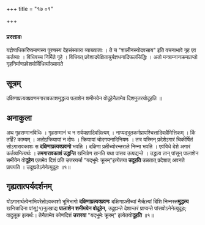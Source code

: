+++
title = "१७ ०१"

+++
### प्रस्तावः
यज्ञेष्वधिकरिष्यमाणस्य पुरुषस्य देहसंस्कारा व्याख्याताः ।
ते च "शालीनस्योदवसाय" इति वचनाभावे गृह एव कर्तव्याः ।
विधिवच्च निर्मिते गृहे ।
विधिवत् प्रवेशादपेक्षितायुर्यज्ञधनादिफलसिद्धिः ।
अतो मन्त्राम्नानक्रमप्राप्तो गृहनिर्माणप्रवेशयोर्विधिर्व्याख्यायते

## सूत्रम्
दक्षिणाप्रत्यक्प्रवणमगारावकाशमुद्धत्य पलाशेन शमीमयेन वोदूहेनैतामेव दिशमुत्तरयोदूहति ॥  


## अनाकुला
अथ गृहसम्मानविधिः ।
गृहसम्मानं च न सर्वयज्ञादिवन्नित्यम् ।
नाप्यद्भुतकर्मप्रायश्चित्तादिवन्नैमित्तिकम् ।
किं तर्हि? काम्यम् ।
अतोऽक्रियायां न दोषः ।
क्रियायां चोदगयनादिनियमः ।
तत्र यस्मिन् प्रदेशेऽगारं चिकीर्षितं सोऽगारावकाशः स **दक्षिणाप्रत्यक्प्रवणो** भवति ।
दक्षिणा प्रतीच्योरन्तराले निम्ना भवति ।
एवंविधे देशे अगारं कर्तव्यमित्यर्थः ।
**तमगारावकाशं उद्धन्ति** खनित्रेण खनति यथा पांसव उत्पद्यन्ते ।
उद्धत्य तान् पांसून् पालाशेन समीयेन वो**दूहेन** एतामेव दिशं प्रति उत्तरयर्चा "यद्भूमेः क्रूरम्"इत्येतया **उदूहति** उन्नतात् प्रदेशात् अवनते प्रापयति ।
उदूह्यतेऽनेनेत्युदूहः ॥१॥

## गृह्यतात्पर्यदर्शनम्

योऽगारार्थत्वेनाभिपरेतोऽवकाशो भूमिभागो **दक्षिणाप्रत्यक्प्रवणः** दक्षिणाप्रतीच्यां नैर्ऋत्यां दिशि निम्नस्त**मुद्धत्य** खनित्रादिना पांसू(१)नुत्खाद्य **पालाशेन शमीमयेन वोदूहेन,** उदूह्यन्ते देशान्तरं प्राप्यन्ते पांसवोऽनेनेत्युदूहः; वादुलूक इत्यर्थः। तेनैतामेव कोणदिशं **उत्तरया** "यद्भूमेः क्रूरम्" इत्येतयो**दूहति** ॥१॥
